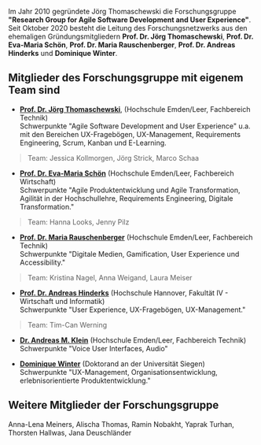 Im Jahr 2010 gegründete Jörg Thomaschewski die Forschungsgruppe __"Research Group for Agile Software Development and User Experience"__. Seit Oktober 2020 besteht die Leitung des Forschungsnetzwerks aus den ehemaligen Gründungsmitgliedern __Prof. Dr. Jörg Thomaschewski__, __Prof. Dr. Eva-Maria Schön__, __Prof. Dr. Maria Rauschenberger__,  __Prof. Dr. Andreas Hinderks__ und __Dominique Winter__.


## Mitglieder des Forschungsgruppe mit eigenem Team sind 

* __[Prof. Dr. Jörg Thomaschewski](https://thomaschewski.de/)__, (Hochschule Emden/Leer, Fachbereich Technik)<br>
Schwerpunkte "Agile Software Development and User Experience" u.a. mit den Bereichen UX-Fragebögen, UX-Management, Requirements Engineering, Scrum, Kanban und E-Learning.
> Team: Jessica Kollmorgen, Jörg Strick, Marco Schaa

* __[Prof. Dr. Eva-Maria Schön](https://www.hs-emden-leer.de/forschung/forschungsprofil/forschende/wirtschaft/prof-dr-eva-maria-schoen)__  (Hochschule Emden/Leer, Fachbereich Wirtschaft)<br>
Schwerpunkte "Agile Produktentwicklung und Agile Transformation, Agilität in der Hochschullehre, Requirements Engineering, Digitale Transformation."
> Team: Hanna Looks, Jenny Pilz

* __[Prof. Dr. Maria Rauschenberger](https://mariarauschenberger.net/)__ (Hochschule Emden/Leer, Fachbereich Technik)<br>
Schwerpunkte "Digitale Medien, Gamification, User Experience und Accessibility."
> Team: Kristina Nagel, Anna Weigand, Laura Meiser

* __[Prof. Dr. Andreas Hinderks](https://www.hinderks.org/)__ (Hochschule Hannover, Fakultät IV - Wirtschaft und Informatik)<br>
Schwerpunkte "User Experience, UX-Fragebögen, UX-Management."
> Team: Tim-Can Werning

* __[Dr. Andreas M. Klein](https://staff.hs-emden-leer.de/Profil/Andreas_Klein)__ (Hochschule Emden/Leer, Fachbereich Technik)<br>
Schwerpunkte "Voice User Interfaces, Audio"

* __[Dominique Winter](http://www.designik.de)__ (Doktorand an der Universität Siegen)<br>
Schwerpunkte "UX-Management, Organisationsentwicklung, erlebnisorientierte Produktentwicklung."

## Weitere Mitglieder der Forschungsgruppe
Anna-Lena Meiners, Alischa Thomas, Ramin Nobakht, Yaprak Turhan, Thorsten Hallwas, Jana Deuschländer
